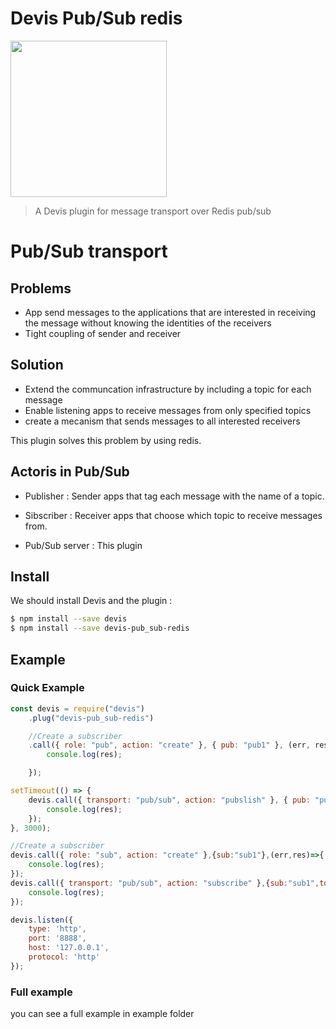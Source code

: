 # Devis Pub/Sub redis
 <img  src="https://avatars3.githubusercontent.com/u/21971184?v=4&amp;s=200" href="http://devisjs.surge.sh" width="250" />

>A Devis plugin for message transport over Redis pub/sub

# Pub/Sub transport

## Problems
*  App send messages to the applications that are interested in receiving the message without knowing the identities of the receivers
* Tight coupling of sender and receiver

## Solution
* Extend the communcation infrastructure by including a topic for each message
* Enable listening apps to receive messages from only specified topics
* create a mecanism that sends messages to all interested receivers


This plugin solves this problem by using redis.

## Actoris in Pub/Sub 
* Publisher : Sender apps that tag each message with the name of a topic.

* Sibscriber : Receiver apps that choose which topic to receive messages from.

* Pub/Sub server : This plugin

## Install

We should install Devis and the plugin :

```bash
$ npm install --save devis
$ npm install --save devis-pub_sub-redis
```

## Example 

### Quick Example
```javascript
const devis = require("devis")
    .plug("devis-pub_sub-redis")

    //Create a subscriber
    .call({ role: "pub", action: "create" }, { pub: "pub1" }, (err, res) => {
        console.log(res);

    });

setTimeout(() => {
    devis.call({ transport: "pub/sub", action: "pubslish" }, { pub: "pub1", topic: "test", message: "new message" }, (err, res) => {
        console.log(res);
    });
}, 3000);

//Create a subscriber
devis.call({ role: "sub", action: "create" },{sub:"sub1"},(err,res)=>{
    console.log(res);
});
devis.call({ transport: "pub/sub", action: "subscribe" },{sub:"sub1",topic:"test"},(err,res)=>{
    console.log(res);
});

devis.listen({
    type: 'http',
    port: '8888',
    host: '127.0.0.1',
    protocol: 'http'
});
```

### Full example
you can see a full example in example folder

